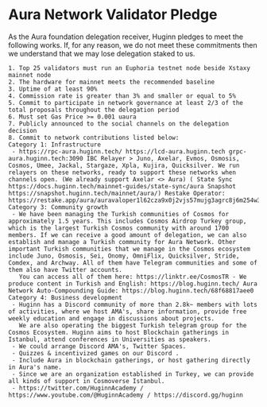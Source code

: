 # Aura Network Validator Pledge

As the Aura foundation delegation receiver, Huginn pledges to meet the following works. If, for any reason, we do not meet these commitments then we understand that we may lose delegation staked to us.

    1. Top 25 validators must run an Euphoria testnet node beside Xstaxy mainnet node
    2. The hardware for mainnet meets the recommended baseline    
    3. Uptime of at least 90%
    4. Commission rate is greater than 3% and smaller or equal to 5%
    5. Commit to participate in network governance at least 2/3 of the total proposals throughout the delegation period
    6. Must set Gas Price >= 0.001 uaura
    7. Publicly announced to the social channels on the delegation decision
    8. Commit to network contributions listed below: 
    Category 1: Infrastructure
     - https://rpc-aura.huginn.tech/ https://lcd-aura.huginn.tech grpc-aura.huginn.tech:3090 IBC Relayer > Juno, Axelar, Evmos, Osmosis, Cosmos, Umee, Jackal, Stargaze, Xpla, Kujira, Quicksilver. We run relayers on these networks, ready to support these networks when channels open. (We already support Axelar <> Aura) ( State Sync https://docs.huginn.tech/mainnet-guides/state-sync/aura Snapshot https://snapshot.huginn.tech/mainnet/aura/) Restake Operator: https://restake.app/aura/auravaloper1l62cza9x0j2vjs57mujg3agrc8j6m254w3g8se
    Category 3: Community growth
     - We have been managing the Turkish communities of Cosmos for approximately 1.5 years. This includes Cosmos Airdrop Turkey group, which is the largest Turkish Cosmos community with around 1700 members. If we can receive a good amount of delegation, we can also establish and manage a Turkish community for Aura Network. Other important Turkish communities that we manage in the Cosmos ecosystem include Juno, Osmosis, Sei, Onomy, OmniFlix, Quicksilver, Stride, Comdex, and Archway. All of them have Telegram communities and some of them also have Twitter accounts.
       You can access all of them here: https://linktr.ee/CosmosTR - We produce content in Turkish and English: https://blog.huginn.tech/ Aura Network Auto-Compounding Guide: https://blog.huginn.tech/68f68817aee0
    Category 4: Business development
     - Huginn has a Discord community of more than 2.8k~ members with lots of activities, where we host AMA's, share information, provide free weekly education and engage in discussions about projects.
       We are also operating the biggest Turkish telegram group for the Cosmos Ecosystem. Huginn aims to host Blockchain gatherings in Istanbul, attend conferences in Universities as speakers.
     - We could arrange Discord AMA's, Twitter Spaces.
     - Quizzes & incentivized games on our Discord .
     - Include Aura in blockchain gatherings, or host gathering directly in Aura's name.
     - Since we are an organization established in Turkey, we can provide all kinds of support in Cosmoverse Istanbul.
     - https://twitter.com/HuginnAcademy / https://www.youtube.com/@HuginnAcademy / https://discord.gg/huginn
